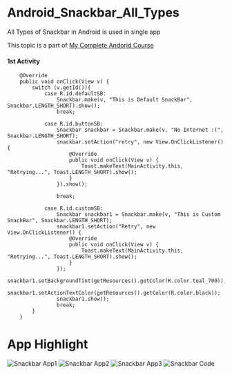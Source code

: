 # Android_Snackbar_All_Types
All Types of Snackbar in Android is used in single app

This topic is a part of [My Complete Andorid Course](https://github.com/ananddasani/Android_Apps)

#### 1st Activity 
```
    @Override
    public void onClick(View v) {
        switch (v.getId()){
            case R.id.defaultSB:
                Snackbar.make(v, "This is Default SnackBar", Snackbar.LENGTH_SHORT).show();
                break;

            case R.id.buttonSB:
                Snackbar snackbar = Snackbar.make(v, "No Internet :(", Snackbar.LENGTH_SHORT);
                snackbar.setAction("retry", new View.OnClickListener() {
                    @Override
                    public void onClick(View v) {
                        Toast.makeText(MainActivity.this, "Retrying...", Toast.LENGTH_SHORT).show();
                    }
                }).show();

                break;

            case R.id.customSB:
                Snackbar snackbar1 = Snackbar.make(v, "This is Custom SnackBar", Snackbar.LENGTH_SHORT);
                snackbar1.setAction("Retry", new View.OnClickListener() {
                    @Override
                    public void onClick(View v) {
                        Toast.makeText(MainActivity.this, "Retrying...", Toast.LENGTH_SHORT).show();
                    }
                });
                snackbar1.setBackgroundTint(getResources().getColor(R.color.teal_700));
                snackbar1.setActionTextColor(getResources().getColor(R.color.black));
                snackbar1.show();
                break;
        }
    }
```

# App Highlight

![Snackbar App1](https://user-images.githubusercontent.com/74413402/192092704-43d0080e-7429-48d6-a26c-72777fb8f64d.png)
![Snackbar App2](https://user-images.githubusercontent.com/74413402/192092705-4b88c8c1-c7fc-4432-9fb7-d20b07ce7f60.png)
![Snackbar App3](https://user-images.githubusercontent.com/74413402/192092706-beca7ec9-d608-4c22-83d8-0311c3eb4037.png)
![Snackbar Code](https://user-images.githubusercontent.com/74413402/192092707-d97264da-ee06-4098-b420-c8214ef83ea7.png)

